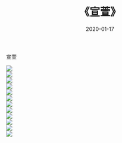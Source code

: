 ﻿---
layout: post
title:  《宣萱》
date:   2020-01-17
img: http://pic.660000.xyz/1:/壁纸/明星魅力/华人明星/宣萱/000.jpg
categories: [美女, 清纯, 唯美]
---

宣萱

 ![](http://pic.660000.xyz/1:/壁纸/明星魅力/华人明星/宣萱/001.jpg) <br>![](http://pic.660000.xyz/1:/壁纸/明星魅力/华人明星/宣萱/002.jpg) <br>![](http://pic.660000.xyz/1:/壁纸/明星魅力/华人明星/宣萱/003.jpg) <br>![](http://pic.660000.xyz/1:/壁纸/明星魅力/华人明星/宣萱/004.jpg) <br>![](http://pic.660000.xyz/1:/壁纸/明星魅力/华人明星/宣萱/005.jpg) <br>![](http://pic.660000.xyz/1:/壁纸/明星魅力/华人明星/宣萱/006.jpg) <br>![](http://pic.660000.xyz/1:/壁纸/明星魅力/华人明星/宣萱/007.jpg) <br>![](http://pic.660000.xyz/1:/壁纸/明星魅力/华人明星/宣萱/008.jpg) <br>![](http://pic.660000.xyz/1:/壁纸/明星魅力/华人明星/宣萱/009.jpg) <br>![](http://pic.660000.xyz/1:/壁纸/明星魅力/华人明星/宣萱/010.jpg) <br>![](http://pic.660000.xyz/1:/壁纸/明星魅力/华人明星/宣萱/011.jpg) <br>![](http://pic.660000.xyz/1:/壁纸/明星魅力/华人明星/宣萱/012.jpg) <br>